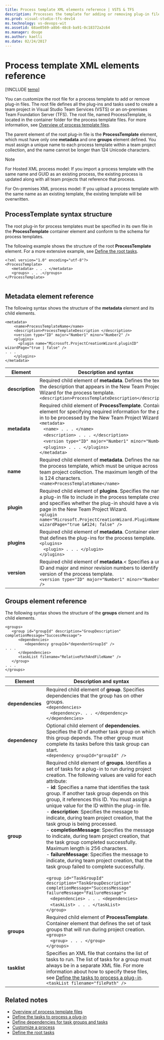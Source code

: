 ```yaml
---
title: Process template XML elements reference | VSTS & TFS
description: Processes the template for adding or removing plug-in files.
ms.prod: visual-studio-tfs-dev14
ms.technology: vs-devops-wit
ms.assetid: 68ae0569-a8b6-48c8-ba91-0c18372a2c64
ms.manager: douge
ms.author: kaelli
ms.date: 02/24/2017
---
```


# Process template XML elements reference

[!INCLUDE [temp](../../_shared/dev15-version-header-process-template.md)]

You can customize the root file for a process template to add or remove plug-in files. The root file defines all the plug-ins and tasks used to create a team project in Visual Studio Team Services (VSTS) or an on-premises Team Foundation Server (TFS). The root file, named ProcessTemplate, is located in the container folder for the process template files. For more information, see [Overview of process template files](overview-process-template-files.md).  
  
 The parent element of the root plug-in file is the **ProcessTemplate** element, which must have only one **metadata** and one **groups** element defined. You must assign a unique name to each process template within a team project collection, and the name cannot be longer than 124 Unicode characters.  
  
> [!NOTE]  
>  For Hosted XML process model: If you import a process template with the same name and GUID as an existing process, the existing process is updated along with all team projects that reference that process.   
>   
>  For On-premises XML process model: If you upload a process template with the same name as an existing template, the existing template will be overwritten.    
  
  
##  <a name="template"></a> ProcessTemplate syntax structure  
 The root plug-in for process templates must be specified in its own file in the **ProcessTemplate** container element and conform to the schema for process templates.  
  
 The following example shows the structure of the root **ProcessTemplate** element. For a more extensive example, see [Define the root tasks](define-root-tasks-process-template-plug-in.md).  
  
```  
<?xml version="1.0" encoding="utf-8"?>  
<ProcessTemplate>  
   <metadata> . . . </metadata>  
   <groups> . . .</groups>  
</ProcessTemplate>  
  
```  
  
##  <a name="metadata"></a> Metadata element reference  
 The following syntax shows the structure of the **metadata** element and its child elements.  
  
```  
<metadata>  
    <name>ProcessTemplateName</name>  
    <description>ProcessTemplateDescription </description>  
    <version type="ID" major="Number1" minor="Number2" />  
    <plugins>  
      <plugin name="Microsoft.ProjectCreationWizard.pluginID" wizardPage="true | false" />  
. . .  
    </plugins>  
</metadata>  
```  
  
|Element|Description and syntax|  
|-------------|------------|
|**description**|Required child element of **metadata**. Defines the text of the description that appears in the New Team Project Wizard for the process template. <br />`<description>ProcessTemplateDescription</description>`|  
|**metadata**|Required child element of **ProcessTemplate**. Container element for specifying required information for the plug-in to be processed by the New Team Project Wizard.<br />`<metadata>`<br />&nbsp;&nbsp;&nbsp;`<name> . . . </name>`<br />&nbsp;&nbsp;&nbsp;`<description> . . . </description>`<br />&nbsp;&nbsp;&nbsp;`<version type="ID" major="Number1" minor="Number2/>`<br />&nbsp;&nbsp;&nbsp;`<plugins> . . . </plugins>`<br />`</metadata>`|  
|**name**|Required child element of **metadata**. Defines the name of the process template, which must be unique across the team project collection. The maximum length of the name is 124 characters.<br />`<name>ProcessTemplateName</name>`|  
|**plugin**|Required child element of **plugins**. Specifies the name of a plug-in file to include in the process template creation and specifies whether the plug-in should have a visible page in the New Team Project Wizard.<br />`<plugin name="Microsoft.ProjectCreationWizard.PluginName  wizardPage="true &#124; false" />`|  
|**plugins**|Required child element of **metadata**. Container element that defines the plug-ins for the process template.<br />`<plugins>`<br />&nbsp;&nbsp;&nbsp;`<plugin> . . . </plugin>`<br />`</plugins>`| 
|**version**|Required child element of **metadata**.<  Specifies a unique ID and major and minor revision numbers to identify the version of the process template.<br />`<version type="ID" major="Number1" minor="Number2 " />`|
  
##  <a name="groups"></a> Groups element reference  
 The following syntax shows the structure of the **groups** element and its child elements.  
  
```  
<groups>  
   <group id="groupId" description="GroupDescription" completionMessage="SuccessMessage">  
      <dependencies>   
         <dependency groupId="dependentGroupId" />  
. . .  
      </dependencies>  
      <taskList filename="RelativePathAndFileName" />  
   </group>  
. . .  
</groups>  
```  
  
|Element|Description and syntax|  
|-------------|------------|  
|**dependencies**|Required child element of **group**. Specifies dependencies that the group has on other groups.<br />`<dependencies>`<br />&nbsp;&nbsp;&nbsp;`<dependency>. . . </dependency>`<br />`</dependencies>`|  
|**dependency**|Optional child element of **dependencies**. Specifies the ID of another task group on which this group depends. The other group must complete its tasks before this task group can start.<br />`<dependency groupId="groupId" />`|
|**group**|Required child element of **groups**. Identifies a set of tasks for a plug-in to run during project creation. The following values are valid for each attribute:<br />- **id**: Specifies a name that identifies the task group. If another task group depends on this group, it references this ID. You must assign a unique value for the ID within the plug-in file.<br /> - **description**: Specifies the message to indicate, during team project creation, that the task group is being processed.<br />- **completionMessage**: Specifies the message to indicate, during team project creation, that the task group completed successfully. Maximum length is 256 characters.<br />- **failureMessage**: Specifies the message to indicate, during team project creation, that the task group failed to complete successfully.<br /><br />`<group id="TaskGroupId"     description="TaskGroupDescription"     completionMessage="SuccessMessage"     failureMessage="FailureMessage">`<br />&nbsp;&nbsp;&nbsp;`<dependencies> . . . <dependencies>`<br />&nbsp;&nbsp;&nbsp;`<taskList> . . . </taskList>`<br />`</group>`|  
|**groups**|Required child element of **ProcessTemplate**. Container element that defines the set of task groups that will run during project creation.<br />`<groups>`<br />&nbsp;&nbsp;&nbsp;`<group> . . . </group>`<br />`</groups>`|  
|**tasklist**|Specifies an XML file that contains the list of tasks to run. The list of tasks for a group must always be in a separate XML file. For more information about how to specify these files, see [Define the tasks to process a plug-in](define-tasks-to-process-a-plug-in.md).<br />`<taskList filename="filePath" />`| 
  
## Related notes
-  [Overview of process template files](overview-process-template-files.md)   
-  [Define the tasks to process a plug-in](define-tasks-to-process-a-plug-in.md)   
-  [Define dependencies for task groups and tasks](define-dependencies-plug-ins-groups-tasks.md)   
-  [Customize a process](customize-process.md)   
-  [Define the root tasks](define-root-tasks-process-template-plug-in.md)